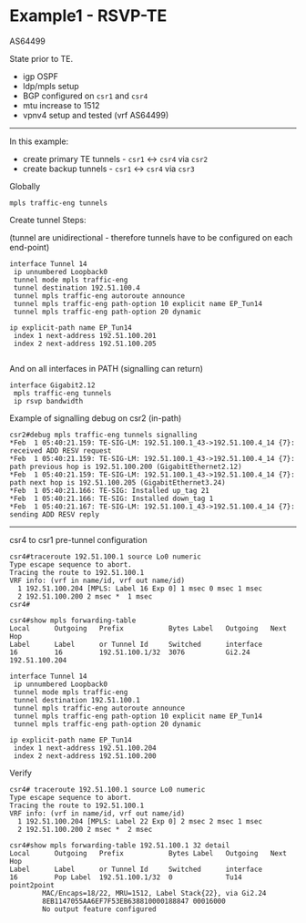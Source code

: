 # Example1 - RSVP-TE

AS64499

State prior to TE.

* igp OSPF 
* ldp/mpls setup
* BGP configured on ```csr1``` and ```csr4```
* mtu increase to 1512
* vpnv4 setup and tested (vrf AS64499)

------------------------

In this example:

* create primary TE tunnels -  ```csr1``` <-> ```csr4``` via ```csr2```
* create backup tunnels -  ```csr1``` <-> ```csr4``` via ```csr3```

Globally

```
mpls traffic-eng tunnels
```


Create tunnel Steps:

(tunnel are unidirectional - therefore tunnels have to be configured on each end-point)

```
interface Tunnel 14
 ip unnumbered Loopback0
 tunnel mode mpls traffic-eng
 tunnel destination 192.51.100.4
 tunnel mpls traffic-eng autoroute announce
 tunnel mpls traffic-eng path-option 10 explicit name EP_Tun14
 tunnel mpls traffic-eng path-option 20 dynamic

ip explicit-path name EP_Tun14
 index 1 next-address 192.51.100.201 
 index 2 next-address 192.51.100.205
 
```

And on all interfaces in PATH (signalling can return)

```
interface Gigabit2.12
 mpls traffic-eng tunnels
 ip rsvp bandwidth
```

Example of signalling debug on csr2 (in-path)

```
csr2#debug mpls traffic-eng tunnels signalling
*Feb  1 05:40:21.159: TE-SIG-LM: 192.51.100.1_43->192.51.100.4_14 {7}: received ADD RESV request
*Feb  1 05:40:21.159: TE-SIG-LM: 192.51.100.1_43->192.51.100.4_14 {7}: path previous hop is 192.51.100.200 (GigabitEthernet2.12)
*Feb  1 05:40:21.159: TE-SIG-LM: 192.51.100.1_43->192.51.100.4_14 {7}: path next hop is 192.51.100.205 (GigabitEthernet3.24)
*Feb  1 05:40:21.166: TE-SIG: Installed up_tag 21
*Feb  1 05:40:21.166: TE-SIG: Installed down_tag 1
*Feb  1 05:40:21.167: TE-SIG-LM: 192.51.100.1_43->192.51.100.4_14 {7}: sending ADD RESV reply
```


-------------------

csr4 to csr1 pre-tunnel configuration

```
csr4#traceroute 192.51.100.1 source Lo0 numeric 
Type escape sequence to abort.
Tracing the route to 192.51.100.1
VRF info: (vrf in name/id, vrf out name/id)
  1 192.51.100.204 [MPLS: Label 16 Exp 0] 1 msec 0 msec 1 msec
  2 192.51.100.200 2 msec *  1 msec
csr4#

csr4#show mpls forwarding-table 
Local      Outgoing   Prefix           Bytes Label   Outgoing   Next Hop    
Label      Label      or Tunnel Id     Switched      interface              
16         16         192.51.100.1/32  3076          Gi2.24     192.51.100.204

```


```
interface Tunnel 14
 ip unnumbered Loopback0
 tunnel mode mpls traffic-eng
 tunnel destination 192.51.100.1
 tunnel mpls traffic-eng autoroute announce
 tunnel mpls traffic-eng path-option 10 explicit name EP_Tun14
 tunnel mpls traffic-eng path-option 20 dynamic

ip explicit-path name EP_Tun14
 index 1 next-address 192.51.100.204
 index 2 next-address 192.51.100.200
```

Verify

```
csr4# traceroute 192.51.100.1 source Lo0 numeric 
Type escape sequence to abort.
Tracing the route to 192.51.100.1
VRF info: (vrf in name/id, vrf out name/id)
  1 192.51.100.204 [MPLS: Label 22 Exp 0] 2 msec 2 msec 1 msec
  2 192.51.100.200 2 msec *  2 msec

csr4#show mpls forwarding-table 192.51.100.1 32 detail 
Local      Outgoing   Prefix           Bytes Label   Outgoing   Next Hop    
Label      Label      or Tunnel Id     Switched      interface              
16         Pop Label  192.51.100.1/32  0             Tu14       point2point 
        MAC/Encaps=18/22, MRU=1512, Label Stack{22}, via Gi2.24
        8EB1147055AA6EF7F53EB638810000188847 00016000
        No output feature configured
```

